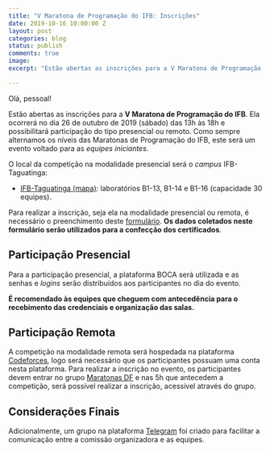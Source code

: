 ```yaml
---
title: "V Maratona de Programação do IFB: Inscrições"
date: 2019-10-16 10:00:00 Z
layout: post
categories: blog
status: publish
comments: true
image:
excerpt: "Estão abertas as inscrições para a V Maratona de Programação do IFB."

---
```

Olá, pessoal!

Estão abertas as inscrições para a **V Maratona de Programação do IFB**. Ela ocorrerá no dia 26 de outubro de 2019 (sábado) das 13h às 18h e possibilitará participação do tipo presencial ou remoto.  Como sempre alternamos os níveis das Maratonas de Programação do IFB, este será um evento voltado para as *equipes iniciantes*.


O local da competição na modalidade presencial será o *campus* IFB-Taguatinga:

- [IFB-Taguatinga (mapa)](https://goo.gl/maps/c7h8nzGQYXG2): laboratórios B1-13, B1-14 e  B1-16 (capacidade 30 equipes).

Para realizar a inscrição, seja ela na modalidade presencial ou remota, é necessário o preenchimento deste [formulário](https://docs.google.com/forms/d/e/1FAIpQLSceNd-P7_6FqHpLF-6r7E_KrJA6pWgO8n-jPjyrDHVW7GzDmQ/viewform?usp=sf_link). **Os dados coletados neste formulário serão utilizados para a confecção dos certificados**.


## Participação Presencial

Para a participação presencial, a plataforma BOCA será utilizada e as senhas e *logins* serão distribuídos aos participantes no dia do evento.


**É recomendado às equipes que cheguem com antecedência para o recebimento das credenciais e organização das salas.**


## Participação Remota

A competição na modalidade remota será hospedada na plataforma [Codeforces](http://codeforces.com), logo será necessário que os participantes possuam uma conta nesta plataforma. Para realizar a inscrição no evento, os participantes devem entrar no grupo [Maratonas DF](http://codeforces.com/group/btcK4I5D5f) e nas 5h que antecedem a competição, será possível realizar a inscrição, acessível através do grupo.



## Considerações Finais

Adicionalmente, um grupo na plataforma [Telegram](https://t.me/joinchat/Hiz8ExAi5vqVnW-C3mHM_Q) foi criado para facilitar a comunicação entre a comissão organizadora e as equipes.

